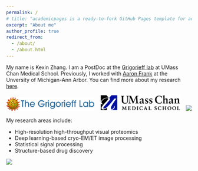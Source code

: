 ```yaml
---
permalink: /
# title: "academicpages is a ready-to-fork GitHub Pages template for academic personal websites"
excerpt: "About me"
author_profile: true
redirect_from: 
  - /about/
  - /about.html
---
```


My name is Kexin Zhang. 
I am a PostDoc at the [Grigorieff lab](https://grigoriefflab.umassmed.edu/) at UMass Chan Medical School.
Previously, I worked with [Aaron Frank](https://www.linkedin.com/in/aaron-frank-9801ab17) at the Unversity of Michigan-Ann Arbor.
You can find more about my research [here](https://kekexinz.github.io/research/).

<!-- <img src="../images/UTK.svg.png" width="100"> -->
<!-- <img src="../images/MIT.png" width="100"> -->
<!-- <img src="../images/MIT_AA.png" width="200"> -->
<!-- <img src="../images/LAE.png" width="200"> -->

<img src="../images/grigorieff.png" width="240" style="margin-right: 10px;">
<img src="../images/umass_logo.png" width="220" style="margin-right: 10px;">
<img src="../images/umich.png" width="70">
<!-- <img src="../images/umich_aero.png" width="400"> -->
<!-- <img src="../images/mdo.svg" width="200"> -->


My research areas include:

* High-resolution high-throughput visual proteomics
* Deep learning-based cryo-EM/ET image processing
* Statistical signal processing
* Structure-based drug discovery
  

<!-- [Erdos number:](https://mathscinet.ams.org/mathscinet/collaborationDistance.html) 4

[Einstein number:](https://mathscinet.ams.org/mathscinet/collaborationDistance.html?group_source=62280) 5 -->

<a href="http://www.clustrmaps.com/map/kekexinz.github.io" title="Visit tracker for kekexinz.github.io"><img src="//www.clustrmaps.com/map_v2.png?d=Yinf0SIfIVyX0tflo2y6HXIQ9kKDblBuGVpWA0L3-60&cl=ffffff"></a>

<!-- <a href="https://clustrmaps.com/site/1c2om"  title="Visit tracker"><img src="//www.clustrmaps.com/map_v2.png?d=Yinf0SIfIVyX0tflo2y6HXIQ9kKDblBuGVpWA0L3-60&cl=ffffff" /></a> -->